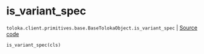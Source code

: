 # is_variant_spec
`toloka.client.primitives.base.BaseTolokaObject.is_variant_spec` | [Source code](https://github.com/Toloka/toloka-kit/blob/v0.1.25/src/client/primitives/base.py#L211)

```python
is_variant_spec(cls)
```

